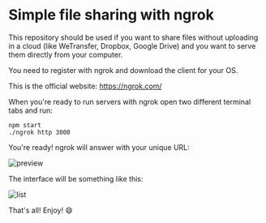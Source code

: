 # Simple file sharing with ngrok

This repository should be used if you want to share files without uploading in a cloud (like WeTransfer, Dropbox, Google Drive) and you want to serve them directly from your computer.

You need to register with ngrok and download the client for your OS.

This is the official website: https://ngrok.com/

When you're ready to run servers with ngrok open two different terminal tabs and run:

```
npm start
./ngrok http 3000
```

You're ready! ngrok will answer with your unique URL:

![preview](https://cdn.discordapp.com/attachments/392968074116202508/641197989771214849/unknown.png)


The interface will be something like this:

![list](https://cdn.discordapp.com/attachments/448044054983475202/641201901051969546/unknown.png)

That's all!
Enjoy! :smile:
